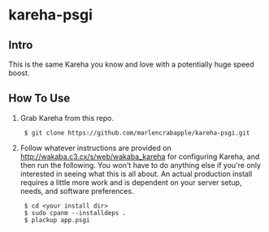 kareha-psgi
===========

## Intro ##
This is the same Kareha you know and love with a potentially huge speed boost.

## How To Use ##
1. Grab Kareha from this repo.

        $ git clone https://github.com/marlencrabapple/kareha-psgi.git

2. Follow whatever instructions are provided on http://wakaba.c3.cx/s/web/wakaba_kareha for configuring Kareha, and then run the following. You won't have to do anything else if you're only interested in seeing what this is all about. An actual production install requires a little more work and is dependent on your server setup, needs, and software preferences.

        $ cd <your install dir>
        $ sudo cpanm --installdeps .
        $ plackup app.psgi
